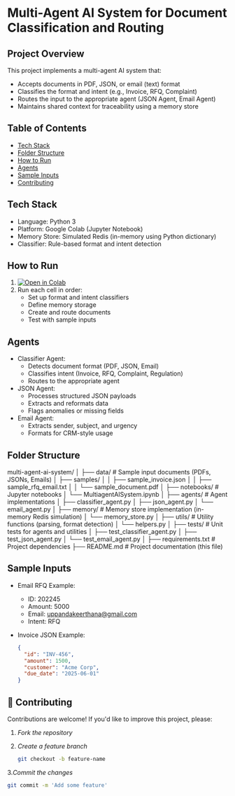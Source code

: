# Multi-Agent AI System for Document Classification and Routing

## Project Overview

This project implements a multi-agent AI system that:
- Accepts documents in PDF, JSON, or email (text) format
- Classifies the format and intent (e.g., Invoice, RFQ, Complaint)
- Routes the input to the appropriate agent (JSON Agent, Email Agent)
- Maintains shared context for traceability using a memory store

## Table of Contents
- [Tech Stack](#-tech-stack)
- [Folder Structure](#-folder-structure)
- [How to Run](#-how-to-run)
- [Agents](#-agents)
- [Sample Inputs](#-sample-inputs)
- [Contributing](#-contributing)

## Tech Stack
- Language: Python 3
- Platform: Google Colab (Jupyter Notebook)
- Memory Store: Simulated Redis (in-memory using Python dictionary)
- Classifier: Rule-based format and intent detection

## How to Run
1. [![Open in Colab](https://colab.research.google.com/assets/colab-badge.svg)](https://colab.research.google.com/github/Keerthana-Uppanda/Multi_Agent_Ai_System/blob/main/MultiagentAISystem.ipynb)
2. Run each cell in order:
   - Set up format and intent classifiers
   - Define memory storage
   - Create and route documents
   - Test with sample inputs

## Agents
- Classifier Agent: 
  - Detects document format (PDF, JSON, Email)
  - Classifies intent (Invoice, RFQ, Complaint, Regulation)
  - Routes to the appropriate agent
- JSON Agent: 
  - Processes structured JSON payloads
  - Extracts and reformats data
  - Flags anomalies or missing fields
- Email Agent: 
  - Extracts sender, subject, and urgency
  - Formats for CRM-style usage

## Folder Structure
multi-agent-ai-system/
│
├── data/                   # Sample input documents (PDFs, JSONs, Emails)
│   ├── samples/
│   │   ├── sample_invoice.json
│   │   ├── sample_rfq_email.txt
│   │   └── sample_document.pdf
│
├── notebooks/              # Jupyter notebooks
│   └── MultiagentAISystem.ipynb
│
├── agents/                 # Agent implementations
│   ├── classifier_agent.py
│   ├── json_agent.py
│   └── email_agent.py
│
├── memory/                 # Memory store implementation (in-memory Redis simulation)
│   └── memory_store.py
│
├── utils/                  # Utility functions (parsing, format detection)
│   └── helpers.py
│
├── tests/                  # Unit tests for agents and utilities
│   ├── test_classifier_agent.py
│   ├── test_json_agent.py
│   └── test_email_agent.py
│
├── requirements.txt        # Project dependencies
├── README.md               # Project documentation (this file)


## Sample Inputs
- Email RFQ Example:
  - ID: 202245
  - Amount: 5000
  - Email: uppandakeerthana@gmail.com
  - Intent: RFQ

- Invoice JSON Example:
  ```json
  {
    "id": "INV-456",
    "amount": 1500,
    "customer": "Acme Corp",
    "due_date": "2025-06-01"
  }

## 🤝 Contributing

Contributions are welcome! If you'd like to improve this project, please:

1. *Fork the repository*

2. *Create a feature branch*  
   ```bash
   git checkout -b feature-name

3.*Commit the changes*
   ```bash
   git commit -m 'Add some feature'


